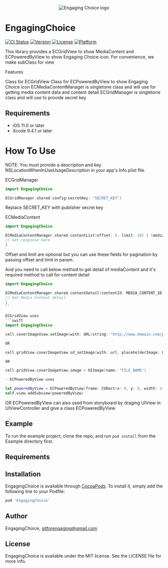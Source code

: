 <p align="center" >
<img src="https://engagingchoice-qa.kiwireader.com/static/img/logo%402x.png" title="Engaging Choice logo" float=left>
</p>


# EngagingChoice

[![CI Status](https://img.shields.io/travis/shahwalkhan@gmail.com/EngagingChoice.svg?style=flat)](https://travis-ci.org/shahwalkhan@gmail.com/EngagingChoice)
[![Version](https://img.shields.io/cocoapods/v/EngagingChoice.svg?style=flat)](https://cocoapods.org/pods/EngagingChoice)
[![License](https://img.shields.io/cocoapods/l/EngagingChoice.svg?style=flat)](https://cocoapods.org/pods/EngagingChoice)
[![Platform](https://img.shields.io/cocoapods/p/EngagingChoice.svg?style=flat)](https://cocoapods.org/pods/EngagingChoice)

This library provides a ECGridView to show MediaContent and ECPoweredByView to show Engaging Choice icon. For convenience, we make subClass for view 

Features

Class for ECGridView
Class for ECPoweredByView to show Engaging Choice icon
ECMediaContentManager is singletone class and will use for getting media content data and content detail
ECGridManager is singletone class and will use to provide secret key

## Requirements

- iOS 11.0 or later
- Xcode 9.4.1 or later

# How To Use

NOTE: You must provide a description and key NSLocationWhenInUseUsageDescription in your app's Info.plist file.

ECGridManager
```swift
import EngagingChoice

ECGridManager.shared.config(secretKey: "SECRET_KEY") 
```
Replace SECRET_KEY with  publisher secret key

ECMediaContent
```swift
import EngagingChoice

ECMediaContentManager.shared.contentList(offset: 0, limit: 10) { (mediaContent) in
// Get response here
}
```
Offset and limit are optional but you can use these fields for pagination by passing offset and limit in param.

And you need to call below method to get detail of mediaContent and it's required method to call for content detail
```swift
import EngagingChoice

ECMediaContentManager.shared.contentDetail(contentId: MEDIA_CONTENT_ID) { (conent) in
// Get Media Content detail
}
``

ECGridView uses
```swift
import EngagingChoice

cell.coverImageView.setImage(with: URL(string: "http://www.domain.com/path/to/image.jpg"))

OR

cell.gridView.coverImageView.sd_setImage(with: url, placeholderImage: UIImage(name: "http://www.domain.com/path/to/image.jpg"), completed: nil)

OR

cell.gridView.coverImageView.image = UIImage(name: "FILE_NAME")

- ECPoweredByView uses

let poweredByView = ECPoweredByView(frame: CGRect(x: 0, y: 0, width: 245, height: 23))
self.view.addSubview(poweredByView)
```
OR
ECPoweredByView can also used from storyboard by draging UIView in UIViewController and give a class ECPoweredByView




## Example

To run the example project, clone the repo, and run `pod install` from the Example directory first.

## Requirements

## Installation

EngagingChoice is available through [CocoaPods](https://cocoapods.org). To install
it, simply add the following line to your Podfile:


```ruby
pod 'EngagingChoice'
```

## Author

EngagingChoice, gitforengaging@gmail.com

## License

EngagingChoice is available under the MIT license. See the LICENSE file for more info.
